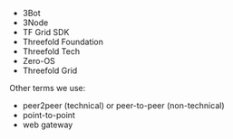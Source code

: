 - 3Bot
- 3Node
- TF Grid SDK
- Threefold Foundation
- Threefold Tech
- Zero-OS
- Threefold Grid

Other terms we use:
- peer2peer (technical) or peer-to-peer (non-technical) 
- point-to-point
- web gateway


